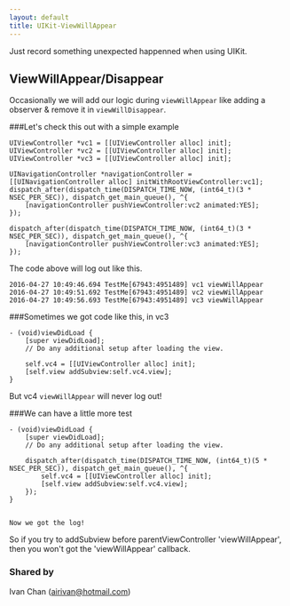 ```yaml
---
layout: default
title: UIKit-ViewWillAppear
---
```


  Just record something unexpected happenned when using UIKit.
 
ViewWillAppear/Disappear
-----
  Occasionally we will add our logic during `viewWillAppear` like adding a observer & remove it in `viewWillDisappear`.

###Let's check this out with a simple example

    UIViewController *vc1 = [[UIViewController alloc] init];
    UIViewController *vc2 = [[UIViewController alloc] init];
    UIViewController *vc3 = [[UIViewController alloc] init];

    UINavigationController *navigationController = [[UINavigationController alloc] initWithRootViewController:vc1];
    dispatch_after(dispatch_time(DISPATCH_TIME_NOW, (int64_t)(3 * NSEC_PER_SEC)), dispatch_get_main_queue(), ^{
        [navigationController pushViewController:vc2 animated:YES];
    });
    
    dispatch_after(dispatch_time(DISPATCH_TIME_NOW, (int64_t)(3 * NSEC_PER_SEC)), dispatch_get_main_queue(), ^{
        [navigationController pushViewController:vc3 animated:YES];
    });


  The code above will log out like this.

    2016-04-27 10:49:46.694 TestMe[67943:4951489] vc1 viewWillAppear
    2016-04-27 10:49:51.692 TestMe[67943:4951489] vc2 viewWillAppear
    2016-04-27 10:49:56.693 TestMe[67943:4951489] vc3 viewWillAppear


###Sometimes we got code like this, in vc3

    - (void)viewDidLoad {
        [super viewDidLoad];
        // Do any additional setup after loading the view.
    
        self.vc4 = [[UIViewController alloc] init];
        [self.view addSubview:self.vc4.view];
    }


   But vc4 `viewWillAppear` will never log out!
   

###We can have a little more test

    - (void)viewDidLoad {
        [super viewDidLoad];
        // Do any additional setup after loading the view.
    
        dispatch_after(dispatch_time(DISPATCH_TIME_NOW, (int64_t)(5 * NSEC_PER_SEC)), dispatch_get_main_queue(), ^{
            self.vc4 = [[UIViewController alloc] init];
            [self.view addSubview:self.vc4.view];
        });
    }


    Now we got the log!


  So if you try to addSubview before parentViewController 'viewWillAppear', then you won't got the 'viewWillAppear' callback.

 
### Shared by
 Ivan Chan (airivan@hotmail.com)
